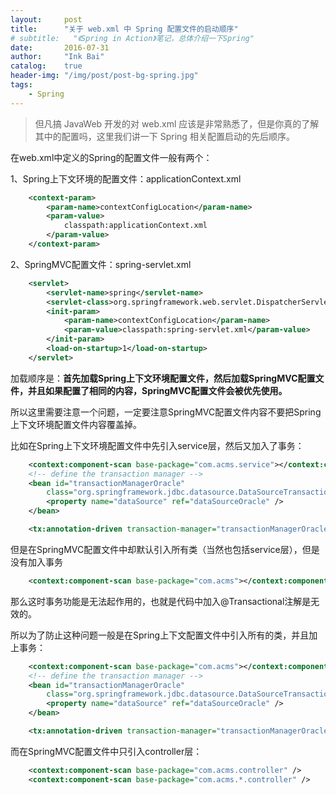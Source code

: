 ```yaml
---
layout:     post
title:      "关于 web.xml 中 Spring 配置文件的启动顺序"
# subtitle:   "《Spring in Action》笔记，总体介绍一下Spring"
date:       2016-07-31
author:     "Ink Bai"
catalog:    true
header-img: "/img/post/post-bg-spring.jpg"
tags:
    - Spring
---
```


> 但凡搞 JavaWeb 开发的对 web.xml 应该是非常熟悉了，但是你真的了解其中的配置吗，这里我们讲一下 Spring 相关配置启动的先后顺序。

在web.xml中定义的Spring的配置文件一般有两个：

1、Spring上下文环境的配置文件：applicationContext.xml

```xml
	<context-param>
		<param-name>contextConfigLocation</param-name>
		<param-value>
			classpath:applicationContext.xml
		</param-value>
	</context-param>
```

2、SpringMVC配置文件：spring-servlet.xml

```xml
	<servlet>
		<servlet-name>spring</servlet-name>
		<servlet-class>org.springframework.web.servlet.DispatcherServlet</servlet-class>
		<init-param>
			<param-name>contextConfigLocation</param-name>
			<param-value>classpath:spring-servlet.xml</param-value>
		</init-param>
		<load-on-startup>1</load-on-startup>
	</servlet>
```

加载顺序是：**首先加载Spring上下文环境配置文件，然后加载SpringMVC配置文件，并且如果配置了相同的内容，SpringMVC配置文件会被优先使用。**

所以这里需要注意一个问题，一定要注意SpringMVC配置文件内容不要把Spring上下文环境配置文件内容覆盖掉。

比如在Spring上下文环境配置文件中先引入service层，然后又加入了事务：

```xml
	<context:component-scan base-package="com.acms.service"></context:component-scan>
	<!-- define the transaction manager -->
	<bean id="transactionManagerOracle"
		class="org.springframework.jdbc.datasource.DataSourceTransactionManager">
		<property name="dataSource" ref="dataSourceOracle" />
	</bean>

	<tx:annotation-driven transaction-manager="transactionManagerOracle" />
```

但是在SpringMVC配置文件中却默认引入所有类（当然也包括service层），但是没有加入事务

```xml
	<context:component-scan base-package="com.acms"></context:component-scan>
```

那么这时事务功能是无法起作用的，也就是代码中加入@Transactional注解是无效的。

所以为了防止这种问题一般是在Spring上下文配置文件中引入所有的类，并且加上事务：

```xml
	<context:component-scan base-package="com.acms"></context:component-scan>
	<!-- define the transaction manager -->
	<bean id="transactionManagerOracle"
		class="org.springframework.jdbc.datasource.DataSourceTransactionManager">
		<property name="dataSource" ref="dataSourceOracle" />
	</bean>

	<tx:annotation-driven transaction-manager="transactionManagerOracle" />
```

而在SpringMVC配置文件中只引入controller层：

```xml
	<context:component-scan base-package="com.acms.controller" />
	<context:component-scan base-package="com.acms.*.controller" />
```
